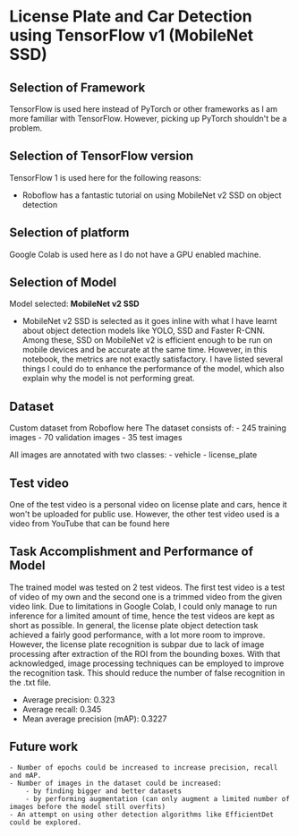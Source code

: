 # License Plate and Car Detection using TensorFlow v1 (MobileNet SSD)

## Selection of Framework
TensorFlow is used here instead of PyTorch or other frameworks as I am more familiar with TensorFlow. However, picking up PyTorch shouldn't be a problem.

## Selection of TensorFlow version
TensorFlow 1 is used here for the following reasons:
- Roboflow has a fantastic tutorial on using MobileNet v2 SSD on object detection

## Selection of platform
Google Colab is used here as I do not have a GPU enabled machine.

## Selection of Model
Model selected: **MobileNet v2 SSD**
- MobileNet v2 SSD is selected as it goes inline with what I have learnt about object detection models like YOLO, SSD and Faster R-CNN. Among these, SSD on MobileNet v2 is efficient enough to be run on mobile devices and be accurate at the same time. However, in this notebook, the metrics are not exactly satisfactory. I have listed several things I could do to enhance the performance of the model, which also explain why the model is not performing great.

## Dataset
Custom dataset from Roboflow here
The dataset consists of:
    - 245 training images
    - 70 validation images
    - 35 test images

All images are annotated with two classes:
    - vehicle
    - license_plate
    
## Test video
One of the test video is a personal video on license plate and cars, hence it won't be uploaded for public use.
However, the other test video used is a video from YouTube that can be found here

## Task Accomplishment and Performance of Model
The trained model was tested on 2 test videos. The first test video is a test of video of my own and the second one is a trimmed video from the given video link. Due to limitations in Google Colab, I could only manage to run inference for a limited amount of time, hence the test videos are kept as short as possible.
In general, the license plate object detection task achieved a fairly good performance, with a lot more room to improve.
However, the license plate recognition is subpar due to lack of image processing after extraction of the ROI from the bounding boxes. With that acknowledged, image processing techniques can be employed to improve the recognition task. This should reduce the number of false recognition in the .txt file.
  - Average precision: 0.323
  - Average recall: 0.345
  - Mean average precision (mAP): 0.3227

## Future work
    - Number of epochs could be increased to increase precision, recall and mAP.
    - Number of images in the dataset could be increased:
        - by finding bigger and better datasets
        - by performing augmentation (can only augment a limited number of images before the model still overfits)
    - An attempt on using other detection algorithms like EfficientDet could be explored.
